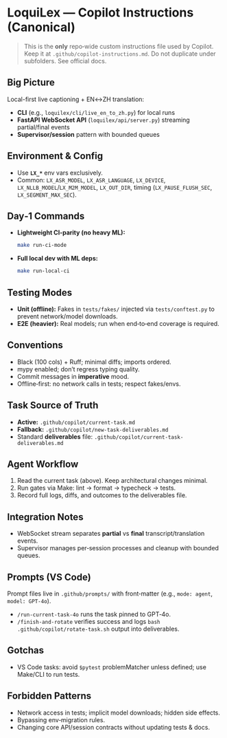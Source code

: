 # LoquiLex — Copilot Instructions (Canonical)

> This is the **only** repo‑wide custom instructions file used by Copilot. Keep it at `.github/copilot-instructions.md`. Do not duplicate under subfolders. See official docs.

## Big Picture
Local-first live captioning + EN↔ZH translation:
- **CLI** (e.g., `loquilex/cli/live_en_to_zh.py`) for local runs
- **FastAPI WebSocket API** (`loquilex/api/server.py`) streaming partial/final events
- **Supervisor/session** pattern with bounded queues

## Environment & Config
- Use **`LX_*`** env vars exclusively.
- Common: `LX_ASR_MODEL`, `LX_ASR_LANGUAGE`, `LX_DEVICE`, `LX_NLLB_MODEL`/`LX_M2M_MODEL`, `LX_OUT_DIR`, timing (`LX_PAUSE_FLUSH_SEC`, `LX_SEGMENT_MAX_SEC`).

## Day‑1 Commands
- **Lightweight CI‑parity (no heavy ML):**
  ```bash
  make run-ci-mode
  ```
- **Full local dev with ML deps:**
  ```bash
  make run-local-ci
  ```

## Testing Modes
- **Unit (offline):** Fakes in `tests/fakes/` injected via `tests/conftest.py` to prevent network/model downloads.
- **E2E (heavier):** Real models; run when end‑to‑end coverage is required.

## Conventions
- Black (100 cols) + Ruff; minimal diffs; imports ordered.
- mypy enabled; don’t regress typing quality.
- Commit messages in **imperative** mood.
- Offline‑first: no network calls in tests; respect fakes/envs.

## Task Source of Truth
- **Active:** `.github/copilot/current-task.md`
- **Fallback:** `.github/copilot/new-task-deliverables.md`
- Standard **deliverables** file: `.github/copilot/current-task-deliverables.md`

## Agent Workflow
1. Read the current task (above). Keep architectural changes minimal.
2. Run gates via Make: lint → format → typecheck → tests.
3. Record full logs, diffs, and outcomes to the deliverables file.

## Integration Notes
- WebSocket stream separates **partial** vs **final** transcript/translation events.
- Supervisor manages per‑session processes and cleanup with bounded queues.

## Prompts (VS Code)
Prompt files live in `.github/prompts/` with front‑matter (e.g., `mode: agent`, `model: GPT-4o`).
- `/run-current-task-4o` runs the task pinned to GPT‑4o.
- `/finish-and-rotate` verifies success and logs `bash .github/copilot/rotate-task.sh` output into deliverables.

## Gotchas
- VS Code tasks: avoid `$pytest` problemMatcher unless defined; use Make/CLI to run tests.

## Forbidden Patterns
- Network access in tests; implicit model downloads; hidden side effects.
- Bypassing env‑migration rules.
- Changing core API/session contracts without updating tests & docs.

